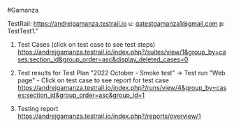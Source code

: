 #Gamanza

TestRail: https://andrejgamanza.testrail.io
u: qatestgamanza1@gmail.com
p: TestTest1."
	
1. Test Cases (click on test case to see test steps)
https://andrejgamanza.testrail.io/index.php?/suites/view/1&group_by=cases:section_id&group_order=asc&display_deleted_cases=0

2. Test results for Test Plan "2022 October - Smoke test" -> Test run "Web page" - Click on test case to see report for test case
https://andrejgamanza.testrail.io/index.php?/runs/view/4&group_by=cases:section_id&group_order=asc&group_id=1

3. Testing report
https://andrejgamanza.testrail.io/index.php?/reports/overview/1
